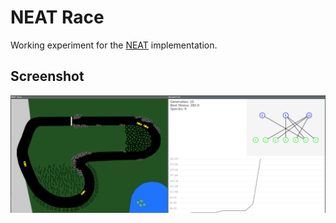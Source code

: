 # NEAT Race

Working experiment for the [NEAT](https://github.com/FelixStridsberg/neat) implementation.

## Screenshot
![screenshot](docs/screenshot.png)
